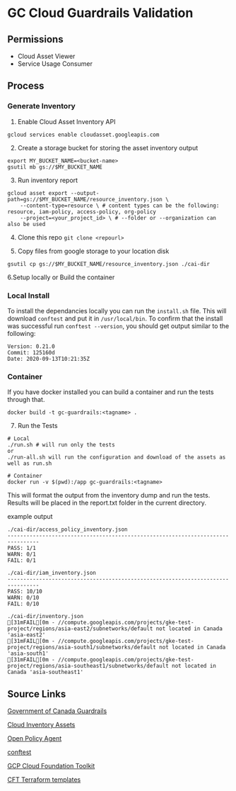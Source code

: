 # GC Cloud Guardrails Validation

## Permissions
- Cloud Asset Viewer
- Service Usage Consumer

##  Process

### Generate Inventory
1. Enable Cloud Asset Inventory API
```
gcloud services enable cloudasset.googleapis.com
```

2. Create a storage bucket for storing the asset inventory output
```
export MY_BUCKET_NAME=<bucket-name>
gsutil mb gs://$MY_BUCKET_NAME
```

3. Run inventory report
```
gcloud asset export --output-path=gs://$MY_BUCKET_NAME/resource_inventory.json \
	--content-type=resource \ # content types can be the following: resource, iam-policy, access-policy, org-policy
	--project=<your_project_id> \ # --folder or --organization can also be used
```

4. Clone this repo `git clone <repourl>`

5. Copy files from google storage to your location disk
```
gsutil cp gs://$MY_BUCKET_NAME/resource_inventory.json ./cai-dir
```

6.Setup locally or Build the container

### Local Install

To install the dependancies locally you can run the `install.sh` file. This will download `conftest` and put it in `/usr/local/bin`. To confirm that the install was successful run `conftest --version`, you should get output similar to the following:
```
Version: 0.21.0
Commit: 125160d
Date: 2020-09-13T10:21:35Z
```

### Container

If you have docker installed you can build a container and run the tests through that.

```
docker build -t gc-guardrails:<tagname> .
```

7. Run the Tests
```
# Local
./run.sh # will run only the tests
or
./run-all.sh will run the configuration and download of the assets as well as run.sh

# Container
docker run -v $(pwd):/app gc-guardrails:<tagname>
```

This will format the output from the inventory dump and run the tests. Results will be placed in the report.txt folder in the current directory.

example output

```
./cai-dir/access_policy_inventory.json
--------------------------------------------------------------------------------
PASS: 1/1
WARN: 0/1
FAIL: 0/1

./cai-dir/iam_inventory.json
--------------------------------------------------------------------------------
PASS: 10/10
WARN: 0/10
FAIL: 0/10

./cai-dir/inventory.json
[31mFAIL[0m - //compute.googleapis.com/projects/gke-test-project/regions/asia-east2/subnetworks/default not located in Canada 'asia-east2'
[31mFAIL[0m - //compute.googleapis.com/projects/gke-test-project/regions/asia-south1/subnetworks/default not located in Canada 'asia-south1'
[31mFAIL[0m - //compute.googleapis.com/projects/gke-test-project/regions/asia-southeast1/subnetworks/default not located in Canada 'asia-southeast1'
```

## Source Links
[Government of Canada Guardrails](https://github.com/canada-ca/cloud-guardrails)

[Cloud Inventory Assets](https://cloud.google.com/asset-inventory/docs/overviewhttps://cloud.google.com/asset-inventory/docs/overview)

[Open Policy Agent](https://www.openpolicyagent.org/)

[conftest](https://www.conftest.dev/)

[GCP Cloud Foundation Toolkit](https://github.com/GoogleCloudPlatform/cloud-foundation-toolkit)

[CFT Terraform templates](https://github.com/terraform-google-modules/terraform-example-foundation)